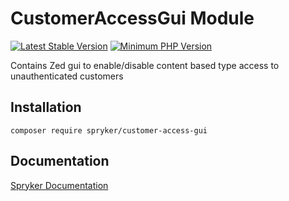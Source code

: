 # CustomerAccessGui Module
[![Latest Stable Version](https://poser.pugx.org/spryker/customer-access-gui/v/stable.svg)](https://packagist.org/packages/spryker/customer-access-gui)
[![Minimum PHP Version](https://img.shields.io/badge/php-%3E%3D%208.3-8892BF.svg)](https://php.net/)

Contains Zed gui to enable/disable content based type access to unauthenticated customers

## Installation

```
composer require spryker/customer-access-gui
```

## Documentation

[Spryker Documentation](https://docs.spryker.com)
